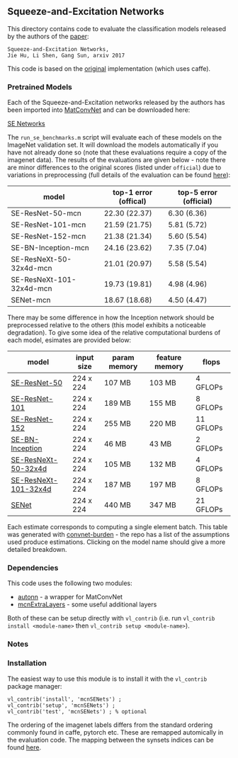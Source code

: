 Squeeze-and-Excitation Networks
---

This directory contains code to evaluate the classification models released by
the authors of the [paper](https://arxiv.org/abs/1709.01507):

```
Squeeze-and-Excitation Networks, 
Jie Hu, Li Shen, Gang Sun, arxiv 2017
```

This code is based on the [original](https://github.com/hujie-frank/SENet) 
implementation (which uses caffe).

### Pretrained Models

Each of the Squeeze-and-Excitation networks released by the authors has been imported into [MatConvNet](https://github.com/vlfeat/matconvnet) and can be downloaded here:

[SE Networks](http://www.robots.ox.ac.uk/~albanie/models.html#se-models)

The `run_se_benchmarks.m` script will evaluate each of these models on the ImageNet validation set. It will download the models automatically if you have not already done so (note that these evaluations require a copy of the imagenet data).  The results of the evaluations are given below - note there are minor differences to the original scores (listed under `official`) due to variations in preprocessing (full details of the evaluation can be found [here](http://www.robots.ox.ac.uk/~albanie/models.html#se-models)):


| model	  | top-1 error (offical)	| top-5 error (official) |
|---------------------------|-------------------------|------------------------|
| SE-ResNet-50-mcn	        | 22.30 (22.37) | 6.30  (6.36) |
| SE-ResNet-101-mcn	        | 21.59 (21.75) | 5.81  (5.72) |
| SE-ResNet-152-mcn	        | 21.38 (21.34) | 5.60  (5.54) |
| SE-BN-Inception-mcn       | 24.16 (23.62) | 7.35  (7.04) |
| SE-ResNeXt-50-32x4d-mcn   | 21.01 (20.97) | 5.58  (5.54) |
| SE-ResNeXt-101-32x4d-mcn  | 19.73 (19.81) | 4.98  (4.96) |
| SENet-mcn	                | 18.67 (18.68) | 4.50  (4.47) |

There may be some difference in how the Inception network should be preprocessed relative to the others (this model exhibits a noticeable degradation). To give some idea of the relative computational burdens of each model, esimates are provided below:


| model | input size | param memory | feature memory | flops |
|-------|------------|--------------|----------------|-------|
| [SE-ResNet-50](reports/SE-ResNet-50.md) | 224 x 224 | 107 MB | 103 MB | 4 GFLOPs                |
| [SE-ResNet-101](reports/SE-ResNet-101.md) | 224 x 224 | 189 MB | 155 MB | 8 GFLOPs              |
| [SE-ResNet-152](reports/SE-ResNet-152.md) | 224 x 224 | 255 MB | 220 MB | 11 GFLOPs             |
| [SE-BN-Inception](reports/SE-BN-Inception.md) | 224 x 224 | 46 MB | 43 MB | 2 GFLOPs            |
| [SE-ResNeXt-50-32x4d](reports/SE-ResNeXt-50-32x4d.md) | 224 x 224 | 105 MB | 132 MB | 4 GFLOPs  |
| [SE-ResNeXt-101-32x4d](reports/SE-ResNeXt-101-32x4d.md) | 224 x 224 | 187 MB | 197 MB | 8 GFLOPs|
| [SENet](reports/SENet.md) | 224 x 224 | 440 MB | 347 MB | 21 GFLOPs                             |


Each estimate corresponds to computing a single element batch. This table was generated
with [convnet-burden](https://github.com/albanie/convnet-burden) - the repo has a list of the assumptions used produce estimations. Clicking on the model name should give a more detailed breakdown.

### Dependencies

This code uses the following two modules: 

* [autonn](https://github.com/vlfeat/autonn) - a wrapper for MatConvNet
* [mcnExtraLayers](https://github.com/albanie/mcnExtraLayers) - some useful additional layers

Both of these can be setup directly with `vl_contrib` (i.e. run `vl_contrib install <module-name>` then `vl_contrib setup <module-name>`).

### Notes



### Installation

The easiest way to use this module is to install it with the `vl_contrib` 
package manager:

```
vl_contrib('install', 'mcnSENets') ;
vl_contrib('setup', 'mcnSENets') ;
vl_contrib('test', 'mcnSENets') ; % optional
```


The ordering of the imagenet labels differs from the standard ordering commonly found in caffe, pytorch etc.  These are remapped automically in the evaluation code.  The mapping between the synsets indices can be found [here](misc/label_map.txt).
